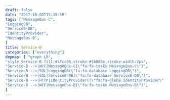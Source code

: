 ```yaml
---
draft: false
date: "2017-10-02T15:15:50"
tags: ["MessageBus-C",
"LoggingDB",
"ServiceB-DB",
"IdentityProvider",
"MessageBus-B",
]
title: Service-B
categories: ["everything"]
depmap: [ "graph LR",
"style Service-B fill:#4fcc06,stroke:#1b805e,stroke-width:2px",
"Service-B -->|WCF|MessageBus-C{\"fa:fa-tasks MessageBus-C\"}",
"Service-B -->|SQL|LoggingDB(\"fa:fa-database LoggingDB\")",
"Service-B -->|SQL|ServiceB-DB(\"fa:fa-database ServiceB-DB\")",
"Service-B -->|HTTP|IdentityProvider((\"fa:fa-globe IdentityProvider\"))",
"Service-B -->|WCF|MessageBus-B{\"fa:fa-tasks MessageBus-B\"}",
]
---
```

			